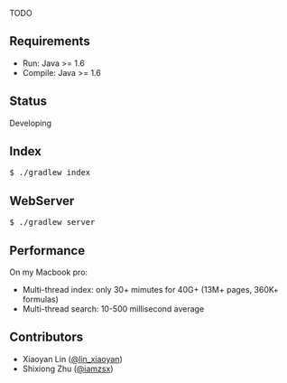 TODO

## Requirements
* Run: Java >= 1.6
* Compile: Java >= 1.6

## Status

Developing

## Index

<pre>
$ ./gradlew index
</pre>

## WebServer

<pre>
$ ./gradlew server
</pre>

## Performance
On my Macbook pro:
* Multi-thread index: only 30+ mimutes for 40G+ (13M+ pages, 360K+ formulas)
* Multi-thread search: 10-500 millisecond average

## Contributors
* Xiaoyan Lin ([@lin_xiaoyan](http://twitter.com/lin_xiaoyan))
* Shixiong Zhu ([@iamzsx](http://twitter.com/iamzsx))
